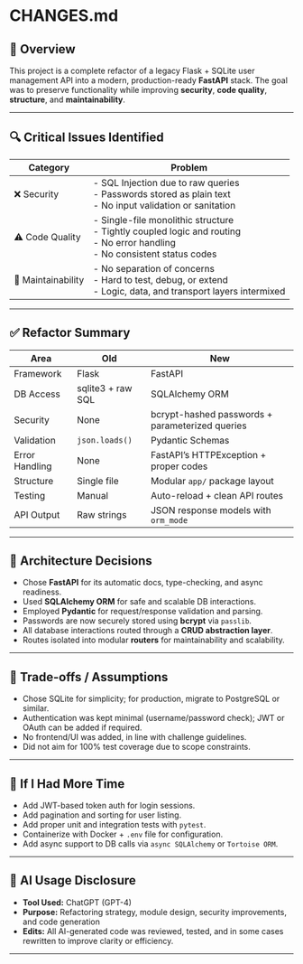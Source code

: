 # CHANGES.md

## 🚀 Overview
This project is a complete refactor of a legacy Flask + SQLite user management API into a modern, production-ready **FastAPI** stack. The goal was to preserve functionality while improving **security**, **code quality**, **structure**, and **maintainability**.

---

## 🔍 Critical Issues Identified

| Category        | Problem                                                                 |
|----------------|-------------------------------------------------------------------------|
| ❌ Security     | - SQL Injection due to raw queries<br>- Passwords stored as plain text<br>- No input validation or sanitation |
| ⚠️ Code Quality | - Single-file monolithic structure<br>- Tightly coupled logic and routing<br>- No error handling<br>- No consistent status codes |
| 🔧 Maintainability | - No separation of concerns<br>- Hard to test, debug, or extend<br>- Logic, data, and transport layers intermixed |

---

## ✅ Refactor Summary

| Area            | Old                            | New                                    |
|------------------|----------------------------------|-----------------------------------------|
| Framework        | Flask                          | FastAPI                                 |
| DB Access        | sqlite3 + raw SQL              | SQLAlchemy ORM                          |
| Security         | None                           | bcrypt-hashed passwords + parameterized queries |
| Validation       | `json.loads()`                 | Pydantic Schemas                        |
| Error Handling   | None                           | FastAPI’s HTTPException + proper codes  |
| Structure        | Single file                    | Modular `app/` package layout           |
| Testing          | Manual                         | Auto-reload + clean API routes          |
| API Output       | Raw strings                    | JSON response models with `orm_mode`    |

---

## 🧱 Architecture Decisions

- Chose **FastAPI** for its automatic docs, type-checking, and async readiness.
- Used **SQLAlchemy ORM** for safe and scalable DB interactions.
- Employed **Pydantic** for request/response validation and parsing.
- Passwords are now securely stored using **bcrypt** via `passlib`.
- All database interactions routed through a **CRUD abstraction layer**.
- Routes isolated into modular **routers** for maintainability and scalability.

---

## 🔁 Trade-offs / Assumptions

- Chose SQLite for simplicity; for production, migrate to PostgreSQL or similar.
- Authentication was kept minimal (username/password check); JWT or OAuth can be added if required.
- No frontend/UI was added, in line with challenge guidelines.
- Did not aim for 100% test coverage due to scope constraints.

---

## 🧠 If I Had More Time

- Add JWT-based token auth for login sessions.
- Add pagination and sorting for user listing.
- Add proper unit and integration tests with `pytest`.
- Containerize with Docker + `.env` file for configuration.
- Add async support to DB calls via `async SQLAlchemy` or `Tortoise ORM`.

---

## 🤖 AI Usage Disclosure

- **Tool Used:** ChatGPT (GPT-4)
- **Purpose:** Refactoring strategy, module design, security improvements, and code generation
- **Edits:** All AI-generated code was reviewed, tested, and in some cases rewritten to improve clarity or efficiency.

---
